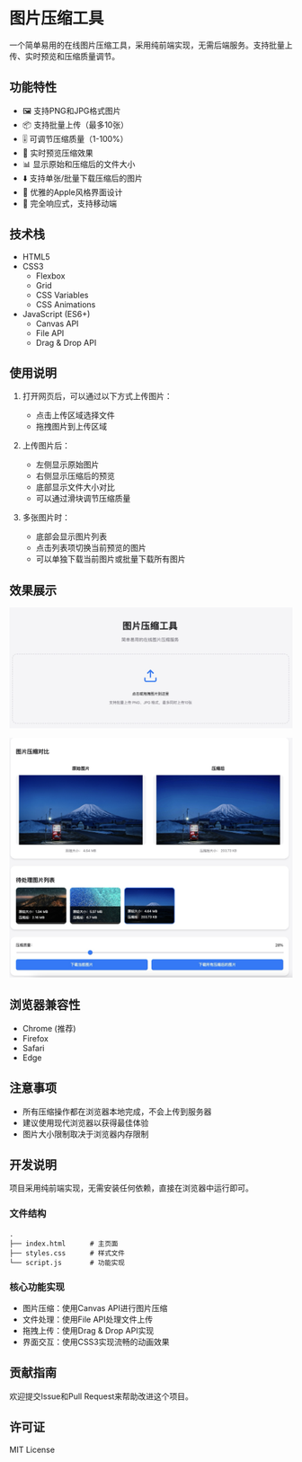 # 图片压缩工具

一个简单易用的在线图片压缩工具，采用纯前端实现，无需后端服务。支持批量上传、实时预览和压缩质量调节。

## 功能特性

- 🖼️ 支持PNG和JPG格式图片
- 📦 支持批量上传（最多10张）
- 🎚️ 可调节压缩质量（1-100%）
- 👀 实时预览压缩效果
- 📊 显示原始和压缩后的文件大小
- ⬇️ 支持单张/批量下载压缩后的图片
- 🎨 优雅的Apple风格界面设计
- 📱 完全响应式，支持移动端

## 技术栈

- HTML5
- CSS3
  - Flexbox
  - Grid
  - CSS Variables
  - CSS Animations
- JavaScript (ES6+)
  - Canvas API
  - File API
  - Drag & Drop API

## 使用说明

1. 打开网页后，可以通过以下方式上传图片：

   - 点击上传区域选择文件
   - 拖拽图片到上传区域
2. 上传图片后：

   - 左侧显示原始图片
   - 右侧显示压缩后的预览
   - 底部显示文件大小对比
   - 可以通过滑块调节压缩质量
3. 多张图片时：

   - 底部会显示图片列表
   - 点击列表项切换当前预览的图片
   - 可以单独下载当前图片或批量下载所有图片

## 效果展示

![1742298995859](./images/README/1742298995859.png)

![1742299039186](./images/README/1742299039186.png)

## 浏览器兼容性

- Chrome (推荐)
- Firefox
- Safari
- Edge

## 注意事项

- 所有压缩操作都在浏览器本地完成，不会上传到服务器
- 建议使用现代浏览器以获得最佳体验
- 图片大小限制取决于浏览器内存限制

## 开发说明

项目采用纯前端实现，无需安装任何依赖，直接在浏览器中运行即可。

### 文件结构

```
.
├── index.html      # 主页面
├── styles.css      # 样式文件
└── script.js       # 功能实现
```

### 核心功能实现

- 图片压缩：使用Canvas API进行图片压缩
- 文件处理：使用File API处理文件上传
- 拖拽上传：使用Drag & Drop API实现
- 界面交互：使用CSS3实现流畅的动画效果

## 贡献指南

欢迎提交Issue和Pull Request来帮助改进这个项目。

## 许可证

MIT License
